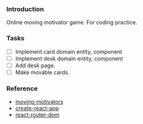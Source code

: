 
### Introduction
Online moving motivator game.
For coding practice.

### Tasks
* [ ] Implement card domain entity, component
* [ ] Implement desk domain entity, component
* [ ] Add desk page.
* [ ] Make movable cards.

### Reference
* [moving-motivators](https://management30.com/practice/moving-motivators/)
* [create-react-app](https://create-react-app.dev/)
* [react-router-dom](https://reactrouter.com/web/guides/quick-start)

